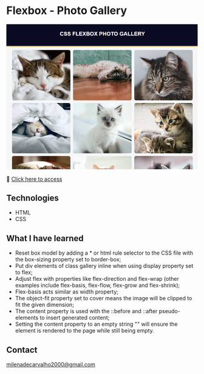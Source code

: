 # Flexbox - Photo Gallery 
![preview](./preview.png)

🔗 [Click here to access](https://carvmi.github.io/flexbox/)
## Technologies 
- HTML
- CSS

## What I have learned
- Reset box model by adding a * or html rule selector to the CSS file with the box-sizing property set to border-box;
- Put div elements of class gallery inline when using display property set to flex;
- Adjust flex with properties like flex-direction and flex-wrap (other examples include flex-basis, flex-flow, flex-grow and flex-shrink);
- Flex-basis acts similar as width property;
- The object-fit property set to cover means the image will be clipped to fit the given dimension;
- The content property is used with the ::before and ::after pseudo-elements to insert generated content;
- Setting the content property to an empty string "" will ensure the element is rendered to the page while still being empty.


## Contact
milenadecarvalho2000@gmail.com
